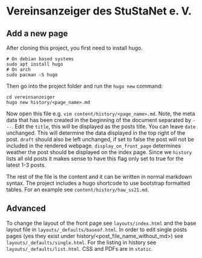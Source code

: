 # Vereinsanzeiger des StuStaNet e. V.

## Add a new page

After cloning this project, you first need to install hugo.
```shell
# On debian based systems
sudo apt install hugo
# On arch
sudo pacman -S hugo
```

Then go into the project folder and run the `hugo new` command:
```shell
cd vereinsanzeiger
hugo new history/<page_name>.md
```
Now open this file e.g. `vim content/history/<page_name>.md`.
Note, the meta data that has been created in the beginning of the document separated by `---`.
Edit the `title`, this will be displayed as the posts title. You can leave `date` unchanged. This will determine the data displayed in the top right of the post.
`draft` should also be left unchanged, if set to false the post will not be included in the rendered webpage. `display_on_front_page` determines weather the post
should be displayed on the index page. Since we `history` lists all old posts it makes sense to have this flag only set to true for the latest 1-3 posts.


The rest of the file is the content and it can be written in normal markdown syntax. The project includes a hugo shortcode to use bootstrap formatted tables. 
For an example see `content/history/haw_ss21.md`.

## Advanced
To change the layout of the front page see `layouts/index.html` and the base layout file in `layouts/_defaults/baseof.html`.
In order to edit single posts pages (yes they exist under history/<post_file_name_without_md>) see `layouts/_defaults/single.html`. For the listing in history see `layouts/_defaults/list.html`.
CSS and PDFs are in `static`.
